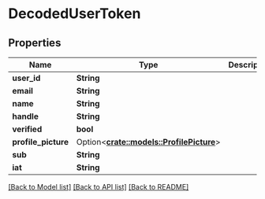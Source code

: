 # DecodedUserToken

## Properties

Name | Type | Description | Notes
------------ | ------------- | ------------- | -------------
**user_id** | **String** |  | 
**email** | **String** |  | 
**name** | **String** |  | 
**handle** | **String** |  | 
**verified** | **bool** |  | 
**profile_picture** | Option<[**crate::models::ProfilePicture**](profilePicture.md)> |  | [optional]
**sub** | **String** |  | 
**iat** | **String** |  | 

[[Back to Model list]](../README.md#documentation-for-models) [[Back to API list]](../README.md#documentation-for-api-endpoints) [[Back to README]](../README.md)


